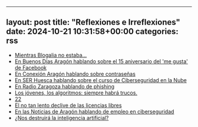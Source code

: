 
---
layout: post
title:  "Reflexiones e Irreflexiones"
date:   2024-10-21 10:31:58+00:00
categories: rss
---
*  [Mientras Blogalia no estaba...](http://fernand0.blogalia.com//historias/78899)
*  [En Buenos D&#237;as Arag&#243;n hablando sobre el 15 aniversario del 'me gusta' de Facebook](http://fernand0.blogalia.com//historias/78830)
*  [En Conexi&#243;n Arag&#243;n hablando sobre contrase&#241;as](http://fernand0.blogalia.com//historias/78823)
*  [En SER Huesca hablando sobre el curso de Ciberseguridad en la Nube](http://fernand0.blogalia.com//historias/78822)
*  [En Radio Zaragoza hablando de phishing](http://fernand0.blogalia.com//historias/78816)
*  [Los j&#243;venes, los algoritmos: siempre habr&#225; trucos.](http://fernand0.blogalia.com//historias/78815)
*  [22](http://fernand0.blogalia.com//historias/78812)
*  [El no tan lento declive de las licencias libres](http://fernand0.blogalia.com//historias/78804)
*  [En las Noticias de Arag&#243;n hablando de empleo en ciberseguridad](http://fernand0.blogalia.com//historias/78801)
*  [&#191;Nos destruir&#225; la inteligencia artificial?](http://fernand0.blogalia.com//historias/78800)
